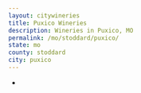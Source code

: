 ```yaml
---
layout: citywineries
title: Puxico Wineries
description: Wineries in Puxico, MO
permalink: /mo/stoddard/puxico/
state: mo
county: stoddard
city: puxico
---
```

-
